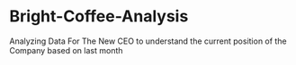 # Bright-Coffee-Analysis
Analyzing Data For The New CEO to understand the current position of the Company based on last month
